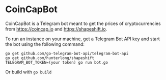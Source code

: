 CoinCapBot
===========
CoinCapBot is a Telegram bot meant to get the prices of cryptocurrencies from https://coincap.io
and https://shapeshift.io.

To run an instance on your machine, get a Telegram Bot API key and start the bot using the following command:

```
go get github.com/go-telegram-bot-api/telegram-bot-api
go get github.com/hunterlong/shapeshift
TELEGRAM_BOT_TOKEN=(your token) go run bot.go
```

Or build with ```go build```